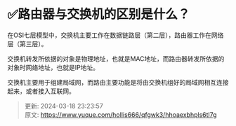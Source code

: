 # ✅路由器与交换机的区别是什么？



在OSI七层模型中，交换机主要工作在数据链路层（第二层），路由器工作在网络层（第三层）。



交换机转发所依据的对象是物理地址，也就是MAC地址，而路由器转发所依据的对象时网络地址，也就是IP地址。



交换机主要用于组建局域网，而路由主要功能是将由交换机组好的局域网相互连接起来，或者接入互联网。

  




> 更新: 2024-03-18 23:23:57  
> 原文: <https://www.yuque.com/hollis666/qfgwk3/hhoaexbhpls6tl7g>